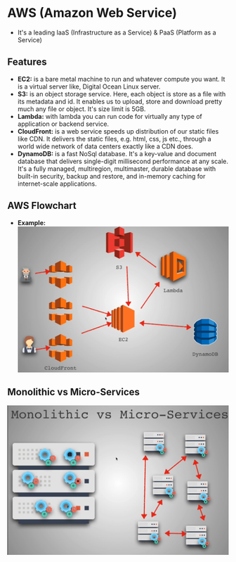 # AWS (Amazon Web Service)

- It's a leading IaaS (Infrastructure as a Service) & PaaS (Platform as a Service)

## Features

- **EC2:** is a bare metal machine to run and whatever compute you want. It is a virtual server like, Digital Ocean Linux server.
- **S3:** is an object storage service. Here, each object is store as a file with its metadata and id. It enables us to upload, store and download pretty much any file or object. It's size limit is 5GB.
- **Lambda:** with lambda you can run code for virtually any type of application or backend service.
- **CloudFront:** is a web service speeds up distribution of our static files like CDN. It delivers the static files, e.g. html, css, js etc., through a world wide network of data centers exactly like a CDN does.
- **DynamoDB:** is a fast NoSql database. It's a key-value and document database that delivers single-digit millisecond performance at any scale. It's a fully managed, multiregion, multimaster, durable database with built-in security, backup and restore, and in-memory caching for internet-scale applications.

## AWS Flowchart

- **Example:**
  ![AWS Flowchart](./assets/aws-flowchart.jpg)

## Monolithic vs Micro-Services

![Monolithic vs Micro-Services](./assets/monolithic-vs-micro-services.jpg)
